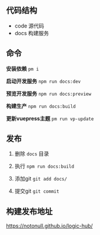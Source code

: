 ## 代码结构

* code 源代码
* docs 构建服务

## 命令

**安装依赖** `pm i`

**启动开发服务** `npm run docs:dev`

**预览开发服务** `npm run docs:preview`

**构建生产** `npm run docs:build`

**更新vuepress主题** `pm run vp-update`

## 发布

1. 删除 `docs` 目录

2. 执行 `npm run docs:build`
3. 添加git `git add docs/`
4. 提交git `git commit`





## 构建发布地址

https://notonull.github.io/logic-hub/